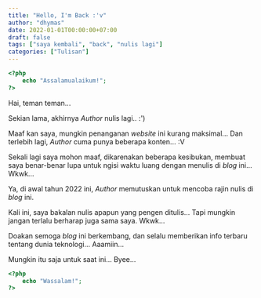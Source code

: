 ```yaml
---
title: "Hello, I'm Back :'v"
author: "dhymas"
date: 2022-01-01T00:00:00+07:00
draft: false
tags: ["saya kembali", "back", "nulis lagi"]
categories: ["Tulisan"]
---
```

```php
<?php
    echo "Assalamualaikum!";
?>
```
Hai, teman teman...

Sekian lama, akhirnya _Author_ nulis lagi.. :')

Maaf kan saya, mungkin penanganan _website_ ini kurang maksimal... Dan terlebih lagi, _Author_ cuma punya beberapa konten... :V

Sekali lagi saya mohon maaf, dikarenakan beberapa kesibukan, membuat saya benar-benar lupa untuk ngisi waktu luang dengan menulis di _blog_ ini... Wkwk...

Ya, di awal tahun 2022 ini, _Author_ memutuskan untuk mencoba rajin nulis di _blog_ ini. 

Kali ini, saya bakalan nulis apapun yang pengen ditulis... Tapi mungkin jangan terlalu berharap juga sama saya. Wkwk...

Doakan semoga _blog_ ini berkembang, dan selalu memberikan info terbaru tentang dunia teknologi... Aaamiin...

Mungkin itu saja untuk saat ini... Byee...

```php
<?php
    echo "Wassalam!";
?>
```
